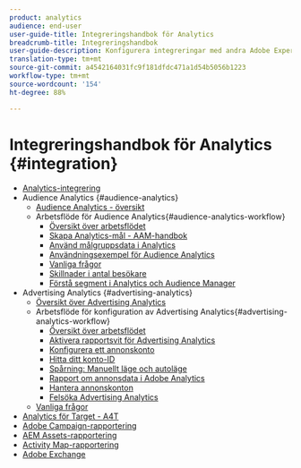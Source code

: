 ```yaml
---
product: analytics
audience: end-user
user-guide-title: Integreringshandbok för Analytics
breadcrumb-title: Integreringshandbok
user-guide-description: Konfigurera integreringar med andra Adobe Experience Cloud-lösningar som Audience Manager, Advertising Cloud och Target.
translation-type: tm+mt
source-git-commit: a4542164031fc9f181dfdc471a1d54b5056b1223
workflow-type: tm+mt
source-wordcount: '154'
ht-degree: 88%

---
```



# Integreringshandbok för Analytics {#integration}

+ [Analytics-integrering](home.md)
+ Audience Analytics {#audience-analytics}
   + [Audience Analytics - översikt](c-audience-analytics/mc-audiences-aam.md)
   + Arbetsflöde för Audience Analytics{#audience-analytics-workflow}
      + [Översikt över arbetsflödet](c-audience-analytics/c-workflow/audiences-workflow.md)
      + [Skapa Analytics-mål - AAM-handbok](https://docs.adobe.com/help/sv-SE/audience-manager/user-guide/features/destinations/experience-cloud-destinations/create-analytics-destination.html)
      + [Använd målgruppsdata i Analytics](c-audience-analytics/c-workflow/use-audience-data-analytics.md)
      + [Användningsexempel för Audience Analytics](c-audience-analytics/aam-audience-use-cases.md)
      + [Vanliga frågor](c-audience-analytics/mc-audiences-faqs.md)
      + [Skillnader i antal besökare](c-audience-analytics/visitor-count-reconciliation.md)
      + [Förstå segment i Analytics och Audience Manager](c-audience-analytics/aam-analytics-segments.md)
+ Advertising Analytics {#advertising-analytics}
   + [Översikt över Advertising Analytics](c-advertising-analytics/overview.md)
   + Arbetsflöde för konfiguration av Advertising Analytics{#advertising-analytics-workflow}
      + [Översikt över arbetsflödet](c-advertising-analytics/c-adanalytics-workflow/aa-workflow.md)
      + [Aktivera rapportsvit för Advertising Analytics](c-advertising-analytics/c-adanalytics-workflow/aa-provision-rs.md)
      + [Konfigurera ett annonskonto](c-advertising-analytics/c-adanalytics-workflow/aa-create-ad-account.md)
      + [Hitta ditt konto-ID](c-advertising-analytics/c-adanalytics-workflow/aa-locate-account-id.md)
      + [Spårning: Manuellt läge och autoläge](c-advertising-analytics/c-adanalytics-workflow/aa-manual-vs-automatic-tracking.md)
      + [Rapport om annonsdata i Adobe Analytics](c-advertising-analytics/c-adanalytics-workflow/aa-report-ad-data-an.md)
      + [Hantera annonskonton](c-advertising-analytics/c-adanalytics-workflow/aa-manage-ad-accounts.md)
      + [Felsöka Advertising Analytics](c-advertising-analytics/c-adanalytics-workflow/aa-troubleshooting.md)
   + [Vanliga frågor](c-advertising-analytics/aa-faq.md)
+ [Analytics för Target - A4T](https://docs.adobe.com/content/help/sv-SE/target/using/integrate/a4t/a4t.html)
+ [Adobe Campaign-rapportering](adobe-campaign.md)
+ [AEM Assets-rapportering](aem-assets-reporting.md)
+ [Activity Map-rapportering](activitmap-reporting.md)
+ [Adobe Exchange](https://www.adobeexchange.com/experiencecloud.analytics.html#product)
